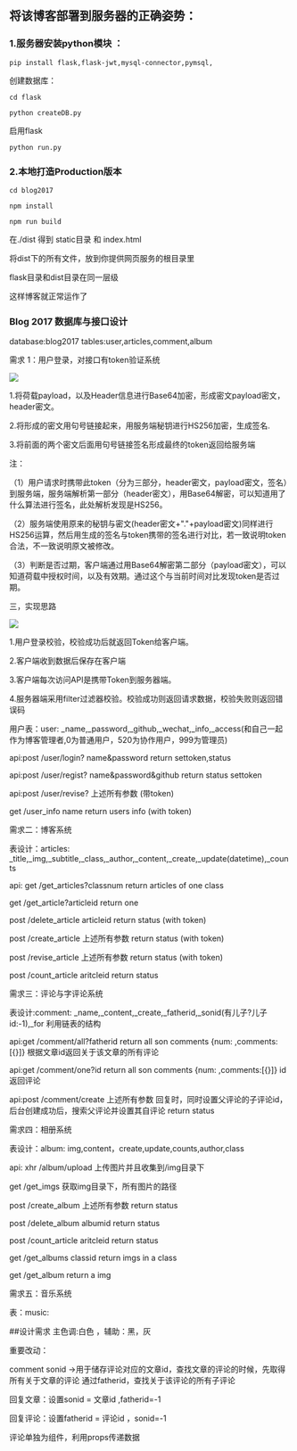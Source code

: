 ## 将该博客部署到服务器的正确姿势：

### 1.服务器安装python模块 ： 

`pip install flask,flask-jwt,mysql-connector,pymsql,`

创建数据库：

`cd flask`

`python createDB.py`

启用flask

`python run.py`

### 2.本地打造Production版本

`cd blog2017`

`npm install`

`npm run build`

在./dist 得到 static目录 和 index.html

将dist下的所有文件，放到你提供网页服务的根目录里

flask目录和dist目录在同一层级

这样博客就正常运作了

### Blog 2017 数据库与接口设计

database:blog2017 tables:user,articles,comment,album

需求 1：用户登录，对接口有token验证系统

![](http://img.blog.csdn.net/20160723154518396?watermark/2/text/aHR0cDovL2Jsb2cuY3Nkbi5uZXQv/font/5a6L5L2T/fontsize/400/fill/I0JBQkFCMA==/dissolve/70/gravity/Center)

1.将荷载payload，以及Header信息进行Base64加密，形成密文payload密文，header密文。


2.将形成的密文用句号链接起来，用服务端秘钥进行HS256加密，生成签名.


3.将前面的两个密文后面用句号链接签名形成最终的token返回给服务端

注：

（1）用户请求时携带此token（分为三部分，header密文，payload密文，签名）到服务端，服务端解析第一部分（header密文），用Base64解密，可以知道用了什么算法进行签名，此处解析发现是HS256。

（2）服务端使用原来的秘钥与密文(header密文+"."+payload密文)同样进行HS256运算，然后用生成的签名与token携带的签名进行对比，若一致说明token合法，不一致说明原文被修改。

 （3）判断是否过期，客户端通过用Base64解密第二部分（payload密文），可以知道荷载中授权时间，以及有效期。通过这个与当前时间对比发现token是否过期。

三，实现思路

![](http://img.blog.csdn.net/20160723193343759?watermark/2/text/aHR0cDovL2Jsb2cuY3Nkbi5uZXQv/font/5a6L5L2T/fontsize/400/fill/I0JBQkFCMA==/dissolve/70/gravity/Center)

1.用户登录校验，校验成功后就返回Token给客户端。

2.客户端收到数据后保存在客户端

3.客户端每次访问API是携带Token到服务器端。

4.服务器端采用filter过滤器校验。校验成功则返回请求数据，校验失败则返回错误码

用户表：user: _name,_password,_github,_wechat,_info,_access(和自己一起作为博客管理者,0为普通用户，520为协作用户，999为管理员)

api:post /user/login? name&password return settoken,status 

api:post /user/regist? name&password&github return status settoken

api:post /user/revise? 上述所有参数 (带token)

get /user_info name return users info (with token)

需求二：博客系统

表设计：articles: _title,_img,_subtitle,_class,_author,_content,_create,_update(datetime),_counts

api:
get /get_articles?classnum return articles of one class

get /get_article?articleid return one 

post /delete_article articleid return status (with token)

post /create_article 上述所有参数 return status (with token)

post /revise_article 上述所有参数 return status (with token)

post /count_article aritcleid  return status
   

需求三：评论与字评论系统

表设计:comment: _name,_content,_create,_fatherid,_sonid(有儿子?儿子id:-1),_for 利用链表的结构

api:get /comment/all?fatherid return all son comments {num: ,comments:[{}]}  根据文章id返回关于该文章的所有评论


api:get /comment/one?id return all son comments {num: ,comments:[{}]}  id返回评论

api:post /comment/create 上述所有参数 回复时，同时设置父评论的子评论id，后台创建成功后，搜索父评论并设置其自评论 return status

需求四：相册系统

表设计：album: img,content，create,update,counts,author,class

api: xhr /album/upload 上传图片并且收集到/img目录下

get /get_imgs 获取img目录下，所有图片的路径
     
post /create_album 上述所有参数 return status

post /delete_album albumid return status 

post /count_article aritcleid  return status

get /get_albums classid return imgs in a class

get /get_album  return a img  

需求五：音乐系统

表：music:


##设计需求 
主色调:白色 ，辅助：黑，灰


重要改动：

comment sonid ->用于储存评论对应的文章id，查找文章的评论的时候，先取得所有关于文章的评论
通过fatherid，查找关于该评论的所有子评论

回复文章：设置sonid = 文章id ,fatherid=-1

回复评论：设置fatherid = 评论id ，sonid=-1

评论单独为组件，利用props传递数据
